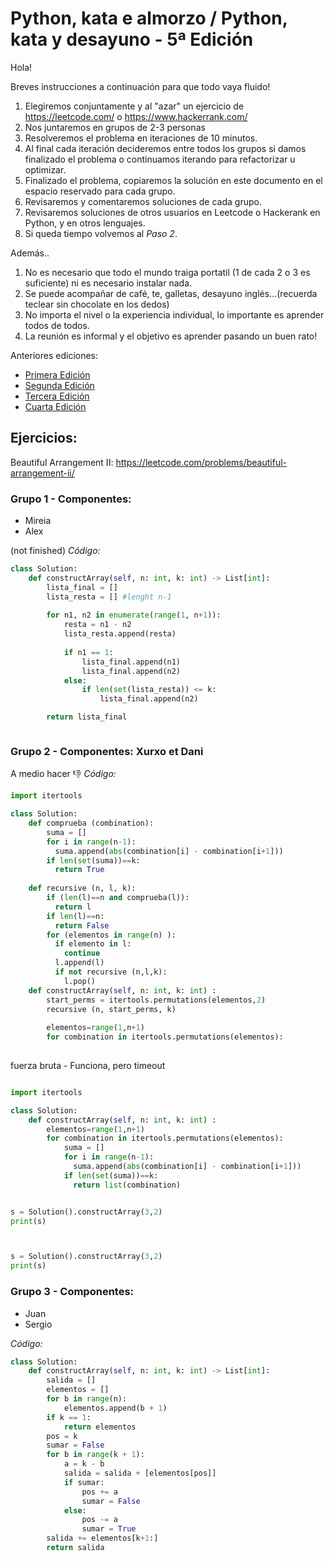 # Python, kata e almorzo / Python, kata y desayuno - 5ª Edición

Hola!

Breves instrucciones a continuación para que todo vaya fluido!

1. Elegiremos conjuntamente y al "azar" un ejercicio de https://leetcode.com/ o https://www.hackerrank.com/
2. Nos juntaremos en grupos de 2-3 personas
3. Resolveremos el problema en iteraciones de 10 minutos.
4. Al final cada iteración decideremos entre todos los grupos si damos finalizado el problema o continuamos iterando para refactorizar u optimizar.
5. Finalizado el problema, copiaremos la solución en este documento en el espacio reservado para cada grupo.
6. Revisaremos y comentaremos soluciones de cada grupo.
7. Revisaremos soluciones de otros usuarios en Leetcode o Hackerank en Python, y en otros lenguajes.
8. Si queda tiempo volvemos al _Paso 2_.

Además..

1. No es necesario que todo el mundo traiga portatil (1 de cada 2 o 3 es suficiente) ni es necesario instalar nada.
1. Se puede acompañar de café, te, galletas, desayuno inglés...(recuerda teclear sin chocolate en los dedos)
2. No importa el nivel o la experiencia individual, lo importante es aprender todos de todos.
3. La reunión es informal y el objetivo es aprender pasando un buen rato!

Anteriores ediciones:
- [Primera Edición](https://hackmd.io/ZFqsaJQAQQGm8z2sPTwA3g)
- [Segunda Edición](https://hackmd.io/FO4AHdfHTASNM_1ahFn8DQ)
- [Tercera Edición](https://hackmd.io/-sF1xb0ASkC98ArsOgdItA?view)
- [Cuarta Edición](https://hackmd.io/@aindustriosa/B1cQ0DdZU)

## Ejercicios: 

Beautiful Arrangement II: https://leetcode.com/problems/beautiful-arrangement-ii/

### Grupo 1 - Componentes:
- Mireia
- Alex

(not finished)
_Código:_

```python
class Solution:
    def constructArray(self, n: int, k: int) -> List[int]:
        lista_final = []
        lista_resta = [] #lenght n-1
    
        for n1, n2 in enumerate(range(1, n+1)):
            resta = n1 - n2
            lista_resta.append(resta)
            
            if n1 == 1:
                lista_final.append(n1)
                lista_final.append(n2)
            else:
                if len(set(lista_resta)) <= k:
                    lista_final.append(n2)       

        return lista_final

```

``` python


```

### Grupo 2 - Componentes: Xurxo et Dani

A medio hacer :-1: 
_Código:_
```python
import itertools

class Solution:
    def comprueba (combination):
        suma = []
        for i in range(n-1):
          suma.append(abs(combination[i] - combination[i+1]))
        if len(set(suma))==k:
          return True
              
    def recursive (n, l, k):
        if (len(l)==n and comprueba(l)):
          return l
        if len(l)==n:
          return False
        for (elementos in range(n) ):
          if elemento in l:
            continue
          l.append(l)
          if not recursive (n,l,k):
            l.pop()
    def constructArray(self, n: int, k: int) :
        start_perms = itertools.permutations(elementos,2)
        recursive (n, start_perms, k)
        
        elementos=range(1,n+1)
        for combination in itertools.permutations(elementos):
  
```
fuerza bruta - Funciona, pero timeout
```python

import itertools

class Solution:
    def constructArray(self, n: int, k: int) :
        elementos=range(1,n+1)
        for combination in itertools.permutations(elementos):
            suma = []
            for i in range(n-1):
              suma.append(abs(combination[i] - combination[i+1]))
            if len(set(suma))==k:
              return list(combination)


s = Solution().constructArray(3,2)
print(s)



s = Solution().constructArray(3,2)
print(s)


```


### Grupo 3 - Componentes:

- Juan
- Sergio

_Código:_
```python
class Solution:
    def constructArray(self, n: int, k: int) -> List[int]:
        salida = []
        elementos = []
        for b in range(n):
            elementos.append(b + 1)
        if k == 1:
            return elementos
        pos = k
        sumar = False
        for b in range(k + 1):
            a = k - b
            salida = salida + [elementos[pos]]
            if sumar:
                pos += a
                sumar = False
            else:
                pos -= a
                sumar = True
        salida += elementos[k+1:]
        return salida
            
```
